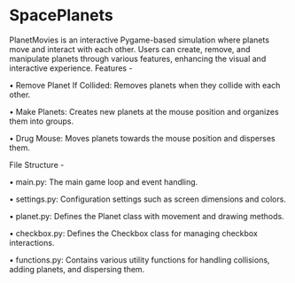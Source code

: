# SpacePlanets
PlanetMovies is an interactive Pygame-based simulation where planets move and interact with each other. Users can create, remove, and manipulate planets through various features, enhancing the visual and interactive experience.
Features - 

• Remove Planet If Collided: Removes planets when they collide with each other.

• Make Planets: Creates new planets at the mouse position and organizes them into groups.

• Drug Mouse: Moves planets towards the mouse position and disperses them.

File Structure -

• main.py: The main game loop and event handling.

• settings.py: Configuration settings such as screen dimensions and colors.

• planet.py: Defines the Planet class with movement and drawing methods.

• checkbox.py: Defines the Checkbox class for managing checkbox interactions.

• functions.py: Contains various utility functions for handling collisions, adding planets, and dispersing them.
